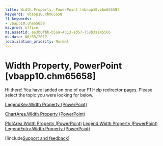```yaml
---
title: Width Property, PowerPoint [vbapp10.chm65658]
keywords: vbapp10.chm65658
f1_keywords:
- vbapp10.chm65658
ms.prod: office
ms.assetid: ee3b0fbb-b569-4313-ad57-758b3a145506
ms.date: 06/08/2017
localization_priority: Normal
---
```



# Width Property, PowerPoint [vbapp10.chm65658]

Hi there! You have landed on one of our F1 Help redirector pages. Please select the topic you were looking for below.

[LegendKey.Width Property (PowerPoint)](http://msdn.microsoft.com/library/8ff18557-1079-f1fd-96a7-02097ccb574b%28Office.15%29.aspx)

[ChartArea.Width Property (PowerPoint)](http://msdn.microsoft.com/library/140734ad-cf7f-1324-caae-7138de074e97%28Office.15%29.aspx)

[PlotArea.Width Property (PowerPoint)](http://msdn.microsoft.com/library/88812b0d-b65c-1052-8bf4-a5683c6f53ef%28Office.15%29.aspx)
[Legend.Width Property (PowerPoint)](http://msdn.microsoft.com/library/5fe06b55-4c3d-f571-3200-cb88107caf96%28Office.15%29.aspx)
[LegendEntry.Width Property (PowerPoint)](http://msdn.microsoft.com/library/99441c6d-2c28-037b-677b-e12c1d9d40d4%28Office.15%29.aspx)

[!include[Support and feedback](~/includes/feedback-boilerplate.md)]
